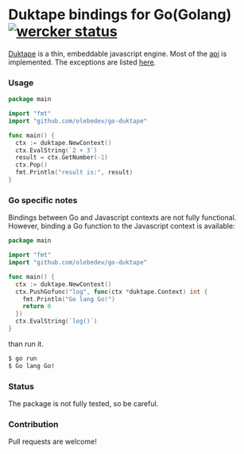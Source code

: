 # Duktape bindings for Go(Golang) [![wercker status](https://app.wercker.com/status/1ce7671d7223880e967bf8a81b96341d/s/master "wercker status")](https://app.wercker.com/project/bykey/1ce7671d7223880e967bf8a81b96341d)
[Duktape](http://duktape.org/index.html) is a thin, embeddable javascript engine.
Most of the [api](http://duktape.org/api.html) is implemented.
The exceptions are listed [here](https://github.com/olebedev/go-duktape/blob/master/api.go#L1294).

### Usage
```go
package main

import "fmt"
import "github.com/olebedev/go-duktape"

func main() {
  ctx := duktape.NewContext()
  ctx.EvalString(`2 + 3`)
  result = ctx.GetNumber(-1)
  ctx.Pop()
  fmt.Println("result is:", result)
}
```

### Go specific notes

Bindings between Go and Javascript contexts are not fully functional.
However, binding a Go function to the Javascript context is available:
```go
package main

import "fmt"
import "github.com/olebedev/go-duktape"

func main() {
  ctx := duktape.NewContext()
  ctx.PushGofunc("log", func(ctx *duktape.Context) int {
    fmt.Println("Go lang Go!")
    return 0
  })
  ctx.EvalString(`log()`)
}
```
than run it.
```bash
$ go run
$ Go lang Go!
```

### Status

The package is not fully tested, so be careful.


### Contribution

Pull requests are welcome!
